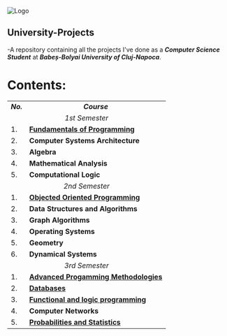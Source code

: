 ![Logo](https://www.cs.ubbcluj.ro/wp-content/themes/CSUBB/images/logo.png)

## University-Projects
-A repository containing all the projects I've done as a ***Computer Science Student*** at ***Babeș-Bolyai University of Cluj-Napoca***.

# Contents:
<table align=center>
  <tr align=center>
    <td> <b><i>No.</b></i> </td>
    <td> <b><i>Course</b></i> </td>
  </tr>
  <tr>
    <td colspan=2 align=center><i>1st Semester</i></td>
  </tr>
  <tr>
    <td> 1. </td>
    <td> <a href="https://github.com/Sbu21/BattleshipsGame"><b>Fundamentals of Programming</b></a> </td>
  </tr>
  <tr>
    <td> 2. </td>
    <td> <b>Computer Systems Architecture</b> </td>
  </tr>
  <tr>
    <td> 3. </td>
    <td> <b>Algebra</b> </td>
  </tr>
  <tr>
    <td> 4. </td>
    <td> <b>Mathematical Analysis</b> </td>
  </tr>
  <tr>
    <td> 5. </td>
    <td> <b>Computational Logic</b> </td>
  </tr>
  <tr>
    <td colspan=2 align=center><i>2nd Semester</i></td>
  </tr>
      <tr>
    <td> 1. </td>
    <td> <a href="https://github.com/Sbu21/Life-after-school-gui"><b>Objected Oriented Programming</b></a> </td>
  </tr>
  <tr>
    <td> 2. </td>
    <td> <b>Data Structures and Algorithms</b> </td>
  </tr>
  <tr>
    <td> 3. </td>
    <td><b>Graph Algorithms</b>  </td>
  </tr>
  <tr>
    <td> 4. </td>
    <td> <b>Operating Systems</b> </td>
  </tr>
  <tr>
    <td> 5. </td>
    <td> <b>Geometry</b> </td>
  </tr>
  <tr>
    <td> 6. </td>
    <td> <b>Dynamical Systems</b></td>
  </tr>
  <tr>
    <td colspan=2 align=center><i>3rd Semester</i></td>
  </tr>
    <tr>
    <td> 1. </td>
    <td> <a href="https://github.com/Sbu21/ToyLanguageInterpreter.git"><b>Advanced Progamming Methodologies</b></a> </td>
  </tr>
  <tr>
    <td> 2. </td>
    <td> <a href="https://github.com/Sbu21/IntegratedCircuitShopDatabase"><b>Databases</b></a> </td>
  </tr>
  <tr>
    <td> 3. </td>
    <td> <a href="https://github.com/Sbu21/FunctionalAndLogicProgramming"><b>Functional and logic programming</b></a>  </td>
  </tr>
  <tr>
    <td> 4. </td>
    <td> <b>Computer Networks</b> </td>
  </tr>
  <tr>
    <td> 5. </td>
    <td> <a href="https://github.com/Sbu21/MatLabProjects"><b>Probabilities and Statistics</b></a> </td>
  </tr>
</table>
